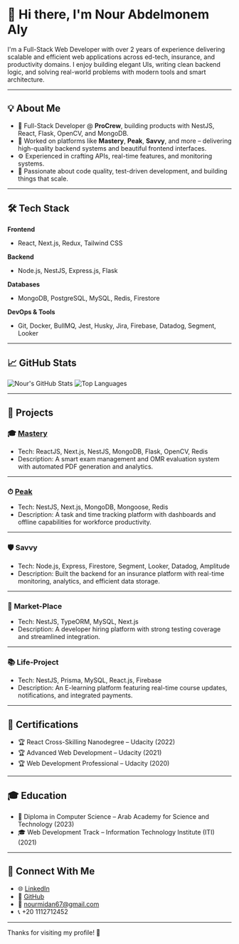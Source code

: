 # 👋 Hi there, I'm Nour Abdelmonem Aly

I'm a Full-Stack Web Developer with over 2 years of experience delivering scalable and efficient web applications across ed-tech, insurance, and productivity domains. I enjoy building elegant UIs, writing clean backend logic, and solving real-world problems with modern tools and smart architecture.

---

## 💡 About Me

- 🧠 Full-Stack Developer @ **ProCrew**, building products with NestJS, React, Flask, OpenCV, and MongoDB.
- 🧪 Worked on platforms like **Mastery**, **Peak**, **Savvy**, and more – delivering high-quality backend systems and beautiful frontend interfaces.
- ⚙️ Experienced in crafting APIs, real-time features, and monitoring systems.
- 🔧 Passionate about code quality, test-driven development, and building things that scale.

---

## 🛠️ Tech Stack

**Frontend**
- React, Next.js, Redux, Tailwind CSS

**Backend**
- Node.js, NestJS, Express.js, Flask

**Databases**
- MongoDB, PostgreSQL, MySQL, Redis, Firestore

**DevOps & Tools**
- Git, Docker, BullMQ, Jest, Husky, Jira, Firebase, Datadog, Segment, Looker

---

## 📈 GitHub Stats

![Nour's GitHub Stats](https://github-readme-stats.vercel.app/api?username=NourMidan&show_icons=true&theme=radical)
![Top Languages](https://github-readme-stats.vercel.app/api/top-langs/?username=NourMidan&layout=compact&theme=radical)

---

## 🧪 Projects

### 🎓 [Mastery](https://mastery-grade.com)
- Tech: ReactJS, Next.js, NestJS, MongoDB, Flask, OpenCV, Redis
- Description: A smart exam management and OMR evaluation system with automated PDF generation and analytics.

---

### ⏱ [Peak](https://peaktime.app/en/)
- Tech: NestJS, Next.js, MongoDB, Mongoose, Redis
- Description: A task and time tracking platform with dashboards and offline capabilities for workforce productivity.

---

### 🛡️ Savvy
- Tech: Node.js, Express, Firestore, Segment, Looker, Datadog, Amplitude
- Description: Built the backend for an insurance platform with real-time monitoring, analytics, and efficient data storage.

---

### 💼 Market-Place
- Tech: NestJS, TypeORM, MySQL, Next.js
- Description: A developer hiring platform with strong testing coverage and streamlined integration.

---

### 📚 Life-Project
- Tech: NestJS, Prisma, MySQL, React.js, Firebase
- Description: An E-learning platform featuring real-time course updates, notifications, and integrated payments.

---

## 📜 Certifications

- 🏆 React Cross-Skilling Nanodegree – Udacity (2022)
- 🏆 Advanced Web Development – Udacity (2021)
- 🏆 Web Development Professional – Udacity (2020)

---

## 🎓 Education

- 📘 Diploma in Computer Science – Arab Academy for Science and Technology (2023)
- 🎓 Web Development Track – Information Technology Institute (ITI) (2021)

---

## 🤝 Connect With Me

- 🌐 [LinkedIn](https://www.linkedin.com/in/nourmidan/)
- 💼 [GitHub](https://github.com/NourMidan)
- 📧 nourmidan67@gmail.com
- 📞 +20 1112712452

---

Thanks for visiting my profile! 🚀
